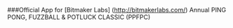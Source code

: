 ###Official App for [Bitmaker Labs] (http://bitmakerlabs.com/) Annual PING PONG, FUZZBALL & POTLUCK CLASSIC (PPFPC)
